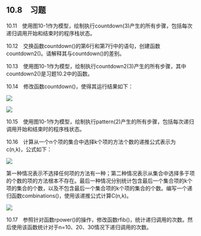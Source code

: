    

## 10.8　习题

10.11　使用图10-1作为模型，绘制执行countdown(3)产生的所有步骤，包括每次递归调用开始和结束时的程序栈状态。

10.12　交换函数countdown()的第6行和第7行中的语句，创建函数countdown2()。请解释其与countdown()的差别。

10.13　使用图10-1作为模型，绘制执行countdown2(3)产生的所有步骤，其中countdown2()是习题10.2中的函数。

10.14　修改函数countdown()，使得其运行结果如下：

![](0-Assets/Epubook/程序员编程语言经典合集（计算机科学丛书5册套装），javapython编程语言含经典教材龙书《编译原理》%20(Bruce%20Eckel%20%20Alfred%20V.%20Aho%20%20Monica%20S.%20Lam%20etc.)%20(Z-Library)/images/image09197.jpeg)

![](0-Assets/Epubook/程序员编程语言经典合集（计算机科学丛书5册套装），javapython编程语言含经典教材龙书《编译原理》%20(Bruce%20Eckel%20%20Alfred%20V.%20Aho%20%20Monica%20S.%20Lam%20etc.)%20(Z-Library)/images/image09198.jpeg)

10.15　使用图10-1作为模型，绘制执行pattern(2)产生的所有步骤，包括每次递归调用开始和结束时的程序栈状态。

10.16　计算从一个n个项的集合中选择k个项的方法个数的递推公式表示为c(n,k)，公式如下：

![](0-Assets/Epubook/程序员编程语言经典合集（计算机科学丛书5册套装），javapython编程语言含经典教材龙书《编译原理》%20(Bruce%20Eckel%20%20Alfred%20V.%20Aho%20%20Monica%20S.%20Lam%20etc.)%20(Z-Library)/images/image09199.jpeg)

第一种情况表示不选择任何项的方法有一种；第二种情况表示从集合中选择多于项的个数的项的方法根本不存在。最后一种情况分别统计包含最后一个集合项的k个项的集合的个数，以及不包含最后一个集合项的k个项的集合的个数。编写一个递归函数combinations()，使用该递推公式计算C(n,k)。

![](0-Assets/Epubook/程序员编程语言经典合集（计算机科学丛书5册套装），javapython编程语言含经典教材龙书《编译原理》%20(Bruce%20Eckel%20%20Alfred%20V.%20Aho%20%20Monica%20S.%20Lam%20etc.)%20(Z-Library)/images/image09200.jpeg)

10.17　参照针对函数rpower()的操作，修改函数rfib()，统计递归调用的次数。然后使用该函数统计对于n=10、20、30情况下递归调用的次数。
